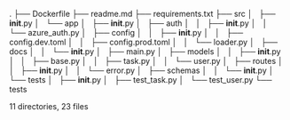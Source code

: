 .
├── Dockerfile
├── readme.md
├── requirements.txt
├── src
│   ├── __init__.py
│   └── app
│       ├── __init__.py
│       ├── auth
│       │   ├── __init__.py
│       │   └── azure_auth.py
│       ├── config
│       │   ├── __init__.py
│       │   ├── config.dev.toml
│       │   ├── config.prod.toml
│       │   └── loader.py
│       ├── docs
│       │   └── __init__.py
│       ├── main.py
│       ├── models
│       │   ├── __init__.py
│       │   ├── base.py
│       │   ├── task.py
│       │   └── user.py
│       ├── routes
│       │   ├── __init__.py
│       │   └── error.py
│       ├── schemas
│       │   └── __init__.py
│       └── tests
│           ├── __init__.py
│           ├── test_task.py
│           └── test_user.py
└── tests

11 directories, 23 files
